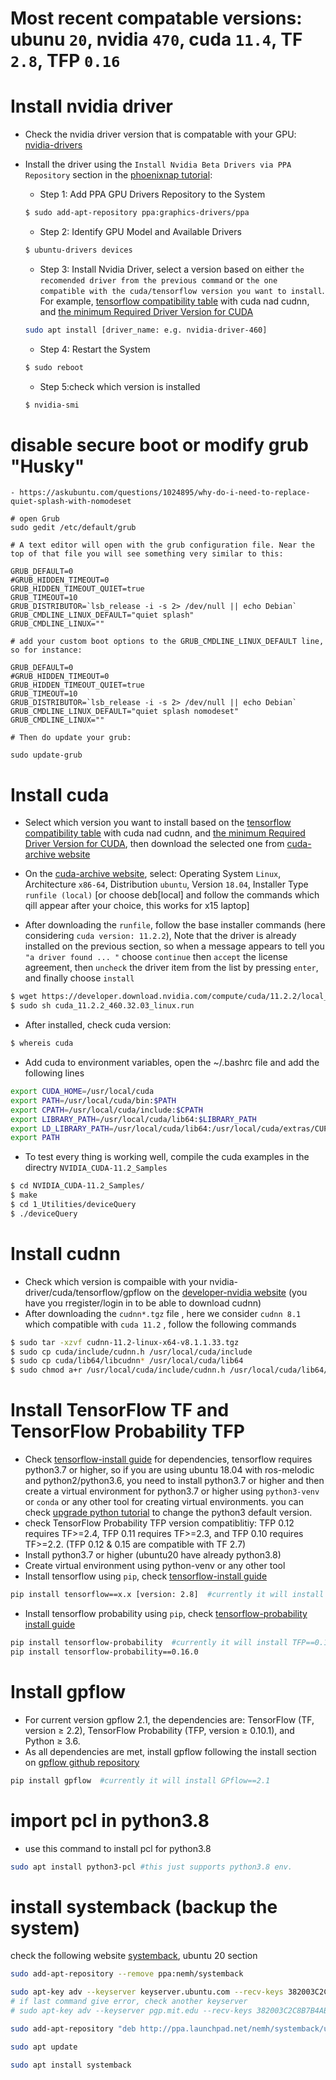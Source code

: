 
# Most recent compatable versions: ubunu `20`,  nvidia `470`, cuda `11.4`, TF `2.8`, TFP `0.16`

# Install nvidia driver 

- Check the nvidia driver version that is compatable with your GPU: [nvidia-drivers][] 
- Install the driver using the `Install Nvidia Beta Drivers via PPA Repository` section in the [phoenixnap tutorial][]: 

    - Step 1: Add PPA GPU Drivers Repository to the System
    ```bash
    $ sudo add-apt-repository ppa:graphics-drivers/ppa
    ```

    - Step 2: Identify GPU Model and Available Drivers
    ```bash
    $ ubuntu-drivers devices
    ```
    - Step 3: Install Nvidia Driver, select a version  based on  either `the recomended driver from the previous command` or `the one  compatible with the cuda/tensorflow version you want to install`. For example, [tensorflow compatibility table][] with cuda nad cudnn, and [the minimum Required Driver Version for CUDA][]
    ```bash
    sudo apt install [driver_name: e.g. nvidia-driver-460]
    ```
    - Step 4: Restart the System
    ```bash
    $ sudo reboot
    ```
    - Step 5:check which version is installed
    ```bash
    $ nvidia-smi
    ```
# disable secure boot or modify grub "Husky"
    - https://askubuntu.com/questions/1024895/why-do-i-need-to-replace-quiet-splash-with-nomodeset
    
    # open Grub
    sudo gedit /etc/default/grub
    
    # A text editor will open with the grub configuration file. Near the top of that file you will see something very similar to this:

    GRUB_DEFAULT=0
    #GRUB_HIDDEN_TIMEOUT=0
    GRUB_HIDDEN_TIMEOUT_QUIET=true
    GRUB_TIMEOUT=10
    GRUB_DISTRIBUTOR=`lsb_release -i -s 2> /dev/null || echo Debian`
    GRUB_CMDLINE_LINUX_DEFAULT="quiet splash"
    GRUB_CMDLINE_LINUX=""
    
    # add your custom boot options to the GRUB_CMDLINE_LINUX_DEFAULT line, so for instance:

    GRUB_DEFAULT=0
    #GRUB_HIDDEN_TIMEOUT=0
    GRUB_HIDDEN_TIMEOUT_QUIET=true
    GRUB_TIMEOUT=10
    GRUB_DISTRIBUTOR=`lsb_release -i -s 2> /dev/null || echo Debian`
    GRUB_CMDLINE_LINUX_DEFAULT="quiet splash nomodeset"
    GRUB_CMDLINE_LINUX=""
    
    # Then do update your grub:

    sudo update-grub


# Install cuda
- Select which version you want to install based on the [tensorflow compatibility table][] with cuda nad cudnn, and [the minimum Required Driver Version for CUDA][], then download the selected one from [cuda-archive website][]
- On the [cuda-archive website][], select: Operating System `Linux`, Architecture `x86-64`, Distribution `ubuntu`, Version `18.04`, Installer Type `runfile (local)` [or choose deb[local] and follow the commands which qill appear after your choice, this works for x15 laptop]

- After downloading the `runfile`, follow the base installer commands (here considering `cuda version: 11.2.2`), Note that the driver is already installed on the previous section, so when a message appears to tell you ` "a driver found ... " ` choose `continue` then `accept` the license agreement, then `uncheck` the driver item from the list by pressing `enter`, and finally choose `install` 
```bash
$ wget https://developer.download.nvidia.com/compute/cuda/11.2.2/local_installers/cuda_11.2.2_460.32.03_linux.run
$ sudo sh cuda_11.2.2_460.32.03_linux.run 
```
- After installed, check cuda version:
```bash
$ whereis cuda 
```
- Add cuda to environment variables, open the ~/.bashrc file and add the following lines
```bash
export CUDA_HOME=/usr/local/cuda
export PATH=/usr/local/cuda/bin:$PATH
export CPATH=/usr/local/cuda/include:$CPATH
export LIBRARY_PATH=/usr/local/cuda/lib64:$LIBRARY_PATH
export LD_LIBRARY_PATH=/usr/local/cuda/lib64:/usr/local/cuda/extras/CUPTI/lib64:$LD_LIBRARY_PATH
export PATH
```
- To test every thing is working well, compile the cuda examples in the directry `NVIDIA_CUDA-11.2_Samples` 
```bash
$ cd NVIDIA_CUDA-11.2_Samples/
$ make
$ cd 1_Utilities/deviceQuery
$ ./deviceQuery
```

# Install cudnn
- Check which version is compaible with your nvidia-driver/cuda/tensorflow/gpflow on the [developer-nvidia website][] (you have you rregister/login in to be able to download cudnn)
- After downloading the `cudnn*.tgz` file , here we consider `cudnn 8.1` which compatible with `cuda 11.2` , follow the following commands
```bash
$ sudo tar -xzvf cudnn-11.2-linux-x64-v8.1.1.33.tgz
$ sudo cp cuda/include/cudnn.h /usr/local/cuda/include
$ sudo cp cuda/lib64/libcudnn* /usr/local/cuda/lib64
$ sudo chmod a+r /usr/local/cuda/include/cudnn.h /usr/local/cuda/lib64/libcudnn*
```

# Install TensorFlow TF and TensorFlow Probability TFP 
- Check [tensorflow-install guide][] for dependencies, tensorflow requires python3.7 or higher, so if you are using ubuntu 18.04 with ros-melodic and python2/python3.6, you need to install python3.7 or higher and then create a virtual environment for python3.7 or higher using `python3-venv` or `conda` or any other tool for creating virtual environments. you can check [upgrade python tutorial][] to change the python3 default version.
- check TensorFlow Probability TFP version compatiblitiy: TFP 0.12 requires TF>=2.4, TFP 0.11 requires TF>=2.3, and TFP 0.10 requires TF>=2.2. (TFP 0.12 & 0.15 are compatible with TF 2.7)
- Install python3.7 or higher (ubuntu20 have already python3.8)
- Create virtual environment using python-venv or any other tool 
- Install tensorflow using `pip`, check [tensorflow-install guide][]
```bash
pip install tensorflow==x.x [version: 2.8]  #currently it will install TF==2.7
```
- Install tensorflow probability using `pip`, check [tensorflow-probability install guide][]
```bash
pip install tensorflow-probability  #currently it will install TFP==0.12
pip install tensorflow-probability==0.16.0
```

# Install gpflow 
- For current version gpflow 2.1, the dependencies are: TensorFlow (TF, version ≥ 2.2), TensorFlow Probability (TFP, version ≥ 0.10.1), and Python ≥ 3.6.
- As all dependencies are met, install gpflow following the install section on [gpflow github repository][]
```bash
pip install gpflow  #currently it will install GPflow==2.1
```

# import pcl in python3.8 
- use this command to install pcl for python3.8
```bash
sudo apt install python3-pcl #this just supports python3.8 env.
```

# install systemback (backup the system)

check the following website [systemback][], ubuntu 20 section
```bash
sudo add-apt-repository --remove ppa:nemh/systemback

sudo apt-key adv --keyserver keyserver.ubuntu.com --recv-keys 382003C2C8B7B4AB813E915B14E4942973C62A1B
# if last command give error, check another keyserver 
# sudo apt-key adv --keyserver pgp.mit.edu --recv-keys 382003C2C8B7B4AB813E915B14E4942973C62A1B

sudo add-apt-repository "deb http://ppa.launchpad.net/nemh/systemback/ubuntu xenial main"

sudo apt update

sudo apt install systemback
```


[nvidia-drivers]: https://www.nvidia.com/download/index.aspx?lang=en-us
[phoenixnap tutorial]: https://phoenixnap.com/kb/install-nvidia-drivers-ubuntu
[tensorflow compatibility table]: https://www.tensorflow.org/install/source#gpu 
[the minimum Required Driver Version for CUDA]: https://docs.nvidia.com/cuda/cuda-toolkit-release-notes/index.html
[cuda-archive website]: https://developer.nvidia.com/cuda-toolkit-archive
[developer-nvidia website]: https://developer.nvidia.com/rdp/cudnn-archive
[tensorflow-install guide]: https://www.tensorflow.org/install/pip
[tensorflow-probability install guide]: https://www.tensorflow.org/probability/install
[upgrade python tutorial]: https://medium.com/@jeethu.samsani/upgrade-python-3-5-to-3-7-in-ubuntu-a1d4347b6a3
[gpflow github repository]: https://github.com/GPflow/GPflow
[systemback]: https://stechalon.com/install-systemback-restore-previous-state-ubuntu-linux
